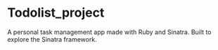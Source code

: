 # Todolist_project
A personal task management app made with Ruby and Sinatra. Built to explore the Sinatra framework.

